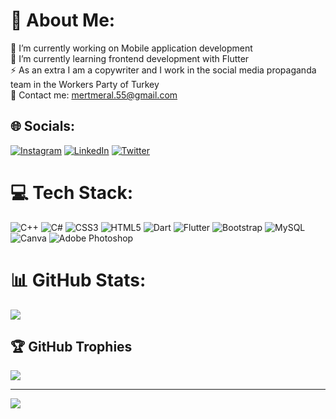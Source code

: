 # 💫 About Me:
🔭 I’m currently working on Mobile application development<br>🌱 I’m currently learning frontend development with Flutter<br>⚡ As an extra I am a copywriter and I work in the social media propaganda team in the Workers Party of Turkey<br>📨 Contact me: mertmeral.55@gmail.com<br>


## 🌐 Socials:
[![Instagram](https://img.shields.io/badge/Instagram-%23E4405F.svg?logo=Instagram&logoColor=white)](https://instagram.com/mertesermeral) [![LinkedIn](https://img.shields.io/badge/LinkedIn-%230077B5.svg?logo=linkedin&logoColor=white)](https://linkedin.com/in/mertesermeral) [![Twitter](https://img.shields.io/badge/Twitter-%231DA1F2.svg?logo=Twitter&logoColor=white)](https://twitter.com/mertesermeral1) 

# 💻 Tech Stack:
![C++](https://img.shields.io/badge/c++-%2300599C.svg?style=flat&logo=c%2B%2B&logoColor=white) ![C#](https://img.shields.io/badge/c%23-%23239120.svg?style=flat&logo=c-sharp&logoColor=white) ![CSS3](https://img.shields.io/badge/css3-%231572B6.svg?style=flat&logo=css3&logoColor=white) ![HTML5](https://img.shields.io/badge/html5-%23E34F26.svg?style=flat&logo=html5&logoColor=white) ![Dart](https://img.shields.io/badge/dart-%230175C2.svg?style=flat&logo=dart&logoColor=white) ![Flutter](https://img.shields.io/badge/Flutter-%2302569B.svg?style=flat&logo=Flutter&logoColor=white) ![Bootstrap](https://img.shields.io/badge/bootstrap-%23563D7C.svg?style=flat&logo=bootstrap&logoColor=white) ![MySQL](https://img.shields.io/badge/mysql-%2300f.svg?style=flat&logo=mysql&logoColor=white) ![Canva](https://img.shields.io/badge/Canva-%2300C4CC.svg?style=flat&logo=Canva&logoColor=white) ![Adobe Photoshop](https://img.shields.io/badge/adobephotoshop-%2331A8FF.svg?style=flat&logo=adobephotoshop&logoColor=white)
# 📊 GitHub Stats:
![](https://github-readme-streak-stats.herokuapp.com/?user=mertesermeral&theme=midnight-purple&hide_border=true)

## 🏆 GitHub Trophies
![](https://github-profile-trophy.vercel.app/?username=mertesermeral&theme=radical&no-frame=true&no-bg=false&margin-w=4)

---
[![](https://visitcount.itsvg.in/api?id=mertesermeral&icon=2&color=11)](https://visitcount.itsvg.in)

<!-- Proudly created with GPRM ( https://gprm.itsvg.in ) -->
